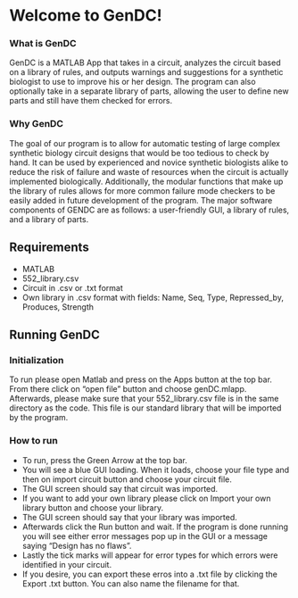 # Welcome to GenDC!

### What is GenDC
GenDC is a MATLAB App that takes in a circuit, analyzes the circuit based on a library of rules, and outputs warnings and suggestions for a synthetic biologist to use to improve his or her design. The program can also optionally take in a separate library of parts, allowing the user to define new parts and still have them checked for errors. 

### Why GenDC
The goal of our program is to allow for automatic testing of large complex synthetic biology circuit designs that would be too tedious to check by hand. It can be used by experienced and novice synthetic biologists alike to reduce the risk of failure and waste of resources when the circuit is actually implemented biologically. Additionally, the modular functions that make up the library of rules allows for more common failure mode checkers to be easily added in future development of the program. The major software components of GENDC are as follows: a user-friendly GUI, a library of rules, and a library of parts. 

## Requirements
* MATLAB
* 552_library.csv
* Circuit in .csv or .txt format
* Own library in .csv format with fields: Name, Seq, Type, Repressed_by, Produces, Strength

## Running GenDC

### Initialization 
To run please open Matlab and press on the Apps button at the top bar. From there click on “open file” button and choose genDC.mlapp. Afterwards, please make sure that your 552_library.csv file is in the same directory as the code. This file is our standard library that will be imported by the program.

### How to run
* To run, press the Green Arrow at the top bar.
* You will see a blue GUI loading. When it loads, choose your file type and then on import circuit button and choose your circuit file. 
* The GUI screen should say that circuit was imported.
* If you want to add your own library please click on Import your own library button and choose your library.
* The GUI screen should say that your library was imported.
* Afterwards click the Run button and wait. If the program is done running you will see either error messages pop up in the GUI or a message saying “Design has no flaws”.
* Lastly the tick marks will appear for error types for which errors were identified in your circuit.
* If you desire, you can export these erros into a .txt file by clicking the Export .txt button. You can also name the filename for that. 
